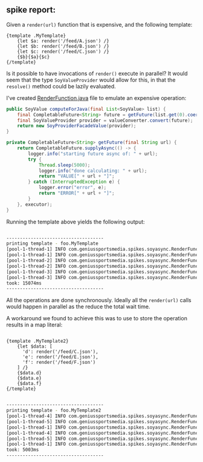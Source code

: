 ## spike report:

Given a `render(url)` function that is expensive, and the following template:

```soy
{template .MyTemplate}
    {let $a: render('/feed/A.json') /}
    {let $b: render('/feed/B.json') /}
    {let $c: render('/feed/C.json') /}
    {$b}{$a}{$c}
{/template}

```

Is it possible to have invocations of `render()` execute in parallel?  It would seem that the type 
`SoyValueProvider` would allow for this, in that the `resolve()` method could be lazily evaluated.

I've created [RenderFunction.java](/src/main/java/com/geniussportsmedia/spikes/soyasync/RenderFunction.java) file 
to emulate an expensive operation:

```java
public SoyValue computeForJava(final List<SoyValue> list) {
    final CompletableFuture<String> future = getFuture(list.get(0).coerceToString());
    final SoyValueProvider provider = valueConverter.convert(future);
    return new SoyProviderFacadeValue(provider);
}

private CompletableFuture<String> getFuture(final String url) {
    return CompletableFuture.supplyAsync(() -> {
        logger.info("starting future async of: " + url);
        try {
            Thread.sleep(5000);
            logger.info("done calculating: " + url);
            return "VALUE[" + url + "]";
        } catch (InterruptedException e) {
            logger.error("error", e);
            return "ERROR[" + url + "]";
        }
    }, executor);
}
```

Running the template above yields the following output:

```bash

------------------------------------
printing template - foo.MyTemplate
[pool-1-thread-1] INFO com.geniussportsmedia.spikes.soyasync.RenderFunction - starting future async of: /feed/B.json
[pool-1-thread-1] INFO com.geniussportsmedia.spikes.soyasync.RenderFunction - done calculating: /feed/B.json
[pool-1-thread-2] INFO com.geniussportsmedia.spikes.soyasync.RenderFunction - starting future async of: /feed/A.json
[pool-1-thread-2] INFO com.geniussportsmedia.spikes.soyasync.RenderFunction - done calculating: /feed/A.json
[pool-1-thread-3] INFO com.geniussportsmedia.spikes.soyasync.RenderFunction - starting future async of: /feed/C.json
[pool-1-thread-3] INFO com.geniussportsmedia.spikes.soyasync.RenderFunction - done calculating: /feed/C.json
took: 15074ms
------------------------------------

```

All the operations are done synchronously. Ideally all the `render(url)` calls would happen in parallel as 
the reduce the total wait time.

A workaround we found to achieve this was to use to store the operation results in a map literal:


```soy

{template .MyTemplate2}
    {let $data: [
      'd': render('/feed/C.json'),
      'e': render('/feed/E.json'),
      'f': render('/feed/F.json')
    ] /}
    {$data.d}
    {$data.e}
    {$data.f}
{/template}

```


```bash

------------------------------------
printing template - foo.MyTemplate2
[pool-1-thread-4] INFO com.geniussportsmedia.spikes.soyasync.RenderFunction - starting future async of: /feed/C.json
[pool-1-thread-5] INFO com.geniussportsmedia.spikes.soyasync.RenderFunction - starting future async of: /feed/E.json
[pool-1-thread-1] INFO com.geniussportsmedia.spikes.soyasync.RenderFunction - starting future async of: /feed/F.json
[pool-1-thread-4] INFO com.geniussportsmedia.spikes.soyasync.RenderFunction - done calculating: /feed/C.json
[pool-1-thread-5] INFO com.geniussportsmedia.spikes.soyasync.RenderFunction - done calculating: /feed/E.json
[pool-1-thread-1] INFO com.geniussportsmedia.spikes.soyasync.RenderFunction - done calculating: /feed/F.json
took: 5003ms
------------------------------------

```

